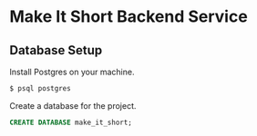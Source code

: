 # Make It Short Backend Service

## Database Setup

Install Postgres on your machine.

```bash
$ psql postgres
```

Create a database for the project.

```sql
CREATE DATABASE make_it_short;
```

